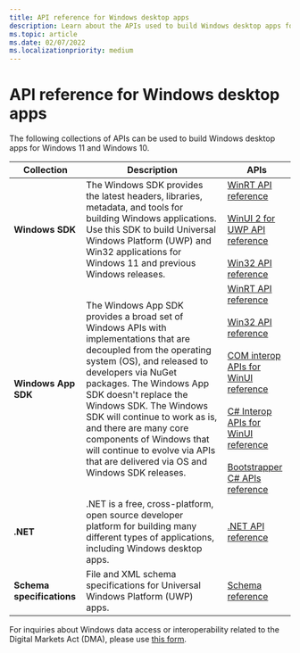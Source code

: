 ```yaml
---
title: API reference for Windows desktop apps
description: Learn about the APIs used to build Windows desktop apps for Windows 11 and Windows 10.
ms.topic: article
ms.date: 02/07/2022
ms.localizationpriority: medium
---
```


# API reference for Windows desktop apps

The following collections of APIs can be used to build Windows desktop apps for Windows 11 and Windows 10.

| Collection | Description | APIs |
|-|-|-|
| **Windows SDK** | The Windows SDK provides the latest headers, libraries, metadata, and tools for building Windows applications. Use this SDK to build Universal Windows Platform (UWP) and Win32 applications for Windows 11 and previous Windows releases. | [WinRT API reference](/uwp/api/)<br/><br/>[WinUI 2 for UWP API reference](/windows/winui/api/)<br/><br/>[Win32 API reference](/windows/win32/api/) |
| **Windows App SDK** | The Windows App SDK provides a broad set of Windows APIs with implementations that are decoupled from the operating system (OS), and released to developers via NuGet packages. The Windows App SDK doesn't replace the Windows SDK. The Windows SDK will continue to work as is, and there are many core components of Windows that will continue to evolve via APIs that are delivered via OS and Windows SDK releases. | [WinRT API reference](/windows/windows-app-sdk/api/winrt/)<br/><br/>[Win32 API reference](/windows/windows-app-sdk/api/win32)<br/><br/>[COM interop APIs for WinUI reference](/windows/windows-app-sdk/api/win32/_winuicominterop/)<br/><br/>[C# Interop APIs for WinUI reference](cs-interop-apis/index.md)<br/><br/>[Bootstrapper C# APIs reference](cs-bootstrapper-apis/index.md) |
| **.NET** | .NET is a free, cross-platform, open source developer platform for building many different types of applications, including Windows desktop apps. | [.NET API reference](/dotnet/api/) |
| **Schema specifications** | File and XML schema specifications for Universal Windows Platform (UWP) apps. | [Schema reference](/uwp/schemas) |

For inquiries about Windows data access or interoperability related to the Digital Markets Act (DMA), please use [this form](https://aka.ms/DMARequest).

